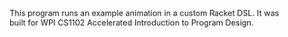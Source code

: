 This program runs an example animation in a custom Racket DSL. It was built for WPI CS1102 Accelerated Introduction to Program Design.
